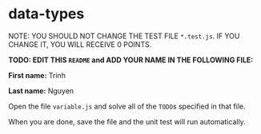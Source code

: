 # data-types

NOTE: YOU SHOULD NOT CHANGE THE TEST FILE `*.test.js`. IF YOU CHANGE IT, YOU WILL RECEIVE 0 POINTS.

**TODO: EDIT THIS `README` and ADD YOUR NAME IN THE FOLLOWING FILE:**

**First name:** Trinh 

**Last name:** Nguyen

Open the file `variable.js` and solve all of the `TODO`s specified in that file.

When you are done, save the file and the unit test will run automatically.
